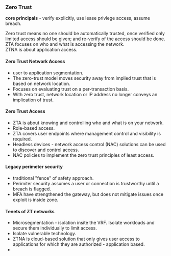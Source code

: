 ### Zero Trust  
**core principals** - verify explicitly, use lease privlege access, assume breach.  

Zero trust means no one should be automatically trusted, once verified only limited access should be given; and re-verify of the access should be done.  
ZTA focuses on who and what is accessing the network.  
ZTNA is about application access.  

#### Zero Trust Network Access    
*  user to application segmentation.  
*  The zero-trust model moves security away from implied trust that is based on network location. 
*  Focuses on evaluating trust on a per-transaction basis.  
*  With zero trust, network location or IP address no longer conveys an implication of trust.  

#### Zero Trust Access  
*  ZTA is about knowing and controlling who and what is on your network.  
*  Role-based access.  
*  ZTA covers user endpoints where management control and visibility is required.  
*  Headless devices - network access control (NAC) solutions can be used to discover and control access.  
*  NAC policies to implement the zero trust principles of least access.  

#### Legacy perimeter security  
*  traditional "fence" of safety approach.  
*  Perimiter security assumes a user or connection is trustworthy until a breach is flagged.  
*  MFA have strengthened the gateway, but does not mitigate issues once exploit is inside zone.  

#### Tenets of ZT networks  
* Microsegmentation - isolation insite the VRF.  Isolate workloads and secure them individually to limit access.  
* Isolate vulnerable technology.
* ZTNA is cloud-based solution that only gives user access to applications for which they are authorized - application based.  
* 

